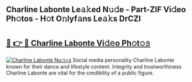 ## Charline Labonte Le𝚊𝚔ed N𝚞𝚍e - Part-ZIF Vi𝚍eo Ph𝚘tos - H𝚘t O𝚗lyf𝚊ns Le𝚊𝚔s DrCZl

# <h2><a href="http://hf0jbv.feru.top/?c=Charline+Labonte">🔗 👉 🔴 Charline Labonte Vi𝚍𝚎o Ph𝚘t𝚘𝚜</a></h2>

[![Charline Labonte Nu𝚍𝚎s](https://i.imgur.com/0TWrTi3.gif)](http://hf0jbv.feru.top/?c=Charline+Labonte)
Social media personality Charline Labonte known for their dance and lifestyle content. Integrity and trustworthiness Charline Labonte are vital for the credibility of a public figure. 
